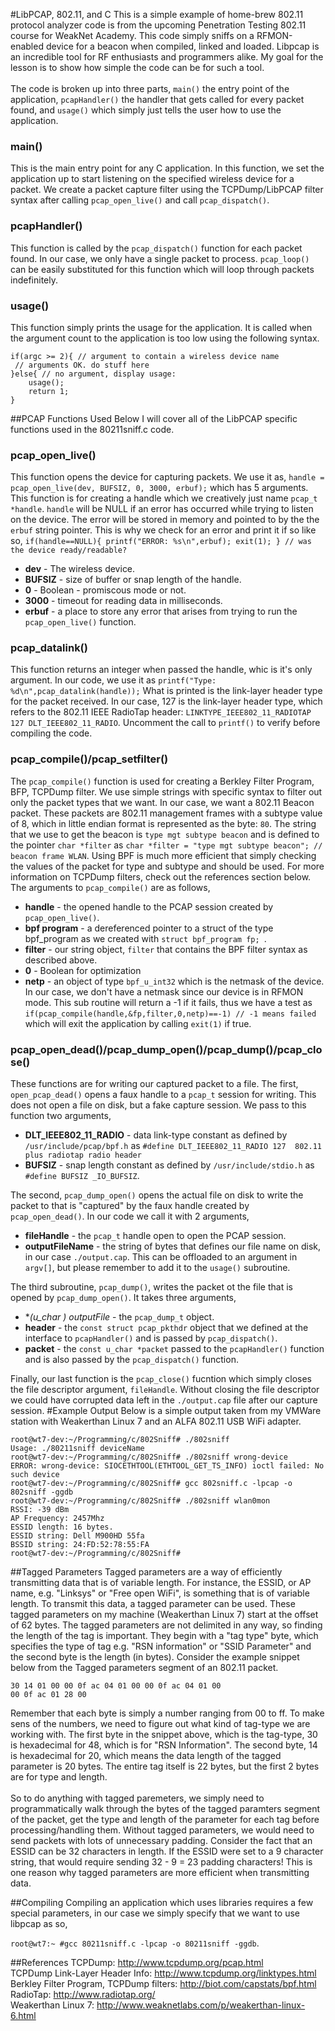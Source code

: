 #LibPCAP, 802.11, and C
This is a simple example of home-brew 802.11 protocol analyzer code is from the upcoming Penetration Testing 802.11 course for WeakNet Academy. This code simply sniffs on a RFMON-enabled device for a beacon when compiled, linked and loaded. Libpcap is an incredible tool for RF enthusiasts and programmers alike. My goal for the lesson is to show how simple the code can be for such a tool. <br /><br />
The code is broken up into three parts, ```main()``` the entry point of the application, ```pcapHandler()``` the handler that gets called for every packet found, and ```usage()``` which simply just tells the user how to use the application.
### main()
This is the main entry point for any C application. In this function, we set the application up to start listening on the specified wireless device for a packet. We create a packet capture filter using the TCPDump/LibPCAP filter syntax after calling ```pcap_open_live()``` and call ```pcap_dispatch()```.  
### pcapHandler()
This function is called by the ```pcap_dispatch()``` function for each packet found. In our case, we only have a single packet to process. ```pcap_loop()``` can be easily substituted for this function which will loop through packets indefinitely.
### usage()
This function simply prints the usage for the application. It is called when the argument count to the application is too low using the following syntax.
```
if(argc >= 2){ // argument to contain a wireless device name
 // arguments OK. do stuff here
}else{ // no argument, display usage:
	usage();
	return 1;
}
```
##PCAP Functions Used
Below I will cover all of the LibPCAP specific functions used in the 80211sniff.c code.
### pcap_open_live()
This function opens the device for capturing packets. We use it as, ```handle = pcap_open_live(dev, BUFSIZ, 0, 3000, erbuf);``` which has 5 arguments. This function is for creating a handle which we creatively just name ```pcap_t *handle```. ```handle``` will be NULL if an error has occurred while trying to listen on the device. The error will be stored in memory and pointed to by the the ```erbuf``` string pointer. This is why we check for an error and print it if so like so, ```if(handle==NULL){ printf("ERROR: %s\n",erbuf); exit(1); } // was the device ready/readable?```

* **dev** - The wireless device.</li>
* **BUFSIZ** - size of buffer or snap length of the handle.</li>
* **0** - Boolean - promiscous mode or not.</li>
* **3000** - timeout for reading data in milliseconds.</li>
* **erbuf** - a place to store any error that arises from trying to run the ```pcap_open_live()``` function.</li>

### pcap_datalink()
This function returns an integer when passed the handle, whic is it's only argument. In our code, we use it as ```printf("Type: %d\n",pcap_datalink(handle));``` What is printed is the link-layer header type for the packet received. In our case, 127 is the link-layer header type, which refers to the 802.11 IEEE RadioTap header: ```LINKTYPE_IEEE802_11_RADIOTAP	127	DLT_IEEE802_11_RADIO```. Uncomment the call to ```printf()``` to verify before compiling the code.
### pcap_compile()/pcap_setfilter()
The ```pcap_compile()``` function is used for creating a Berkley Filter Program, BFP, TCPDump filter. We use simple strings with specific syntax to filter out only the packet types that we want. In our case, we want a 802.11 Beacon packet. These packets are 802.11 management frames with a subtype value of 8, which in little endian format is represented as the byte: ```80```. The string that we use to get the beacon is ```type mgt subtype beacon``` and is defined to the pointer ```char *filter``` as ```char *filter = "type mgt subtype beacon"; // beacon frame WLAN```. Using BPF is much more efficient that simply checking the values of the packet for type and subtype and should be used. For more information on TCPDump filters, check out the references section below. The arguments to ```pcap_compile()``` are as follows,
* **handle** - the opened handle to the PCAP session created by ```pcap_open_live()```.
* **bpf program** - a dereferenced pointer to a struct of the type bpf_program as we created with ```struct bpf_program fp; ```.
* **filter** - our string object, ```filter``` that contains the BPF filter syntax as described above.
* **0** - Boolean for optimization
* **netp** - an object of type ```bpf_u_int32``` which is the netmask of the device. In our case, we don't have a netmask since our device is in RFMON mode.
This sub routine will return a -1 if it fails, thus we have a test as ```if(pcap_compile(handle,&fp,filter,0,netp)==-1) // -1 means failed``` which will exit the application by calling ```exit(1)``` if true.

### pcap_open_dead()/pcap_dump_open()/pcap_dump()/pcap_close()
These functions are for writing our captured packet to a file. The first, ```open_pcap_dead()``` opens a faux handle to a ```pcap_t``` session for writing. This does not open a file on disk, but a fake capture session. We pass to this function two arguments,
* **DLT_IEEE802_11_RADIO** - data link-type constant as defined by ```/usr/include/pcap/bpf.h``` as ```#define DLT_IEEE802_11_RADIO 127  802.11 plus radiotap radio header```
* **BUFSIZ** - snap length constant as defined by ```/usr/include/stdio.h``` as ```#define BUFSIZ _IO_BUFSIZ```.

The second, ```pcap_dump_open()``` opens the actual file on disk to write the packet to that is "captured" by the faux handle created by ```pcap_open_dead()```. In our code we call it with 2 arguments,
* **fileHandle** - the ```pcap_t``` handle open to open the PCAP session.
* **outputFileName** - the string of bytes that defines our file name on disk, in our case ```./output.cap```. This can be offloaded to an argument in ```argv[]```, but please remember to add it to the ```usage()``` subroutine.<br />

The third subroutine, ```pcap_dump()```, writes the packet ot the file that is opened by ```pcap_dump_open()```. It takes three arguments, 
* **(u_char *) outputFile** - the ```pcap_dump_t``` object.
* **header** - the ```const struct pcap_pkthdr``` object that we defined at the interface to ```pcapHandler()``` and is passed by ```pcap_dispatch()```.
* **packet** - the ```const u_char *packet``` passed to the ```pcapHandler()``` function and is also passed by the ```pcap_dispatch()``` function.

Finally, our last function is the ```pcap_close()``` fucntion which simply closes the file descriptor argument, ```fileHandle```. Without closing the file descriptor we could have corrupted data left in the ```./output.cap``` file after our capture session.
#Example Output
Below is a simple output taken from my VMWare station with Weakerthan Linux 7 and an ALFA 802.11 USB WiFi adapter.<br />
```
root@wt7-dev:~/Programming/c/802Sniff# ./802sniff 
Usage: ./80211sniff deviceName
root@wt7-dev:~/Programming/c/802Sniff# ./802sniff wrong-device
ERROR: wrong-device: SIOCETHTOOL(ETHTOOL_GET_TS_INFO) ioctl failed: No such device
root@wt7-dev:~/Programming/c/802Sniff# gcc 802sniff.c -lpcap -o 802sniff -ggdb
root@wt7-dev:~/Programming/c/802Sniff# ./802sniff wlan0mon
RSSI: -39 dBm
AP Frequency: 2457Mhz
ESSID length: 16 bytes.
ESSID string: Dell M900HD 55fa
BSSID string: 24:FD:52:78:55:FA
root@wt7-dev:~/Programming/c/802Sniff# 
```
##Tagged Parameters
Tagged parameters are a way of efficiently transmitting data that is of variable length. For instance, the ESSID, or AP name, e.g. "Linksys" or "Free open WiFi", is something that is of variable length. To transmit this data, a tagged parameter can be used. These tagged parameters on my machine (Weakerthan Linux 7) start at the offset of 62 bytes. The tagged parameters are not delimited in any way, so finding the length of the tag is important. They begin with a "tag type" byte, which specifies the type of tag e.g. "RSN information" or "SSID Parameter" and the second byte is the length (in bytes). Consider the example snippet below from the Tagged parameters segment of an 802.11 packet.
```
30 14 01 00 00 0f ac 04 01 00 00 0f ac 04 01 00
00 0f ac 01 28 00
```
Remember that each byte is simply a number ranging from 00 to ff. To make sens of the numbers, we need to figure out what kind of tag-type we are working with. The first byte in the snippet above, which is the tag-type, 30 is hexadecimal for 48, which is for "RSN Information". The second byte, 14 is hexadecimal for 20, which means the data length of the tagged parameter is 20 bytes. The entire tag itself is 22 bytes, but the first 2 bytes are for type and length.
<br /><br />
So to do anything with tagged paremeters, we simply need to programmatically walk through the bytes of the tagged paramters segment of the packet, get the type and length of the parameter for each tag before processing/handling them. Without tagged parameters, we would need to send packets with lots of unnecessary padding. Consider the fact that an ESSID can be 32 characters in length. If the ESSID were set to a 9 character string, that would require sending 32 - 9 = 23 padding characters! This is one reason why tagged parameters are more efficient when transmitting data.

##Compiling
Compiling an application which uses libraries requires a few special parameters, in our case we simply specify that we want to use libpcap as so,

```root@wt7:~ #gcc 80211sniff.c -lpcap -o 80211sniff -ggdb```.

##References
TCPDump: http://www.tcpdump.org/pcap.html<br />
TCPDump Link-Layer Header Info: http://www.tcpdump.org/linktypes.html<br />
Berkley Filter Program, TCPDump filters: http://biot.com/capstats/bpf.html<br />
RadioTap: http://www.radiotap.org/<br />
Weakerthan Linux 7: http://www.weaknetlabs.com/p/weakerthan-linux-6.html

